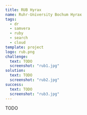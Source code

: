 ```yaml
---
title: RUB Hyrax
name: Ruhr-University Bochum Hyrax
tags:
  - dr
  - samvera
  - ruby
  - search
  - cloud
template: project
logo: rub.png
challenge:
  text: TODO
  screenshot: "rub1.jpg"
solution:
  text: TODO
  screenshot: "rub2.jpg"
success:
  text: TODO
  screenshot: "rub3.jpg"
---
```


TODO